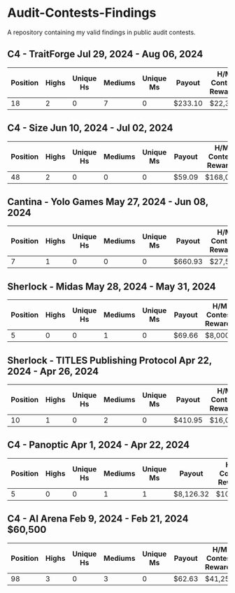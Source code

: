# Audit-Contests-Findings
A repository containing my valid findings in public audit contests.

## C4 - TraitForge Jul 29, 2024 - Aug 06, 2024

| Position | Highs | Unique Hs | Mediums | Unique Ms | Payout | H/M Contest Rewards |
|---|---|---|---|---|---|---|
| 18 | 2 | 0 | 7 | 0 | $233.10 | $22,300 |

## C4 - Size Jun 10, 2024 - Jul 02, 2024

| Position | Highs | Unique Hs | Mediums | Unique Ms | Payout | H/M Contest Rewards |
|---|---|---|---|---|---|---|
| 48 | 2 | 0 | 0 | 0 | $59.09 | $168,000 |

## Cantina - Yolo Games May 27, 2024 - Jun 08, 2024

| Position | Highs | Unique Hs | Mediums | Unique Ms | Payout | H/M Contest Rewards |
|---|---|---|---|---|---|---|
| 7 | 1 | 0 | 0 | 0 | $660.93 | $27,500 |

## Sherlock - Midas May 28, 2024 - May 31, 2024

| Position | Highs | Unique Hs | Mediums | Unique Ms | Payout | H/M Contest Rewards |
|---|---|---|---|---|---|---|
| 5 | 0 | 0 | 1 | 0 | $69.66 | $8,000 |

## Sherlock - TITLES Publishing Protocol Apr 22, 2024 - Apr 26, 2024

| Position | Highs | Unique Hs | Mediums | Unique Ms | Payout | H/M Contest Rewards |
|---|---|---|---|---|---|---|
| 10 | 1 | 0 | 2 | 0 | $410.95 | $16,000 |

## C4 - Panoptic Apr 1, 2024 - Apr 22, 2024 

| Position | Highs | Unique Hs | Mediums | Unique Ms | Payout | H/M Contest Rewards |
|---|---|---|---|---|---|---|
| 5 | 0 | 0 | 1 | 1 | $8,126.32 | $100,320 |

## C4 - AI Arena Feb 9, 2024 - Feb 21, 2024 $60,500

| Position | Highs | Unique Hs | Mediums | Unique Ms | Payout | H/M Contest Rewards |
|---|---|---|---|---|---|---|
| 98 | 3 | 0 | 3 | 0 | $62.63 | $41,250 |
